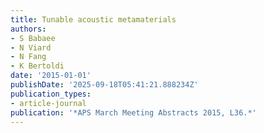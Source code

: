 ```yaml
---
title: Tunable acoustic metamaterials
authors:
- S Babaee
- N Viard
- N Fang
- K Bertoldi
date: '2015-01-01'
publishDate: '2025-09-18T05:41:21.888234Z'
publication_types:
- article-journal
publication: '*APS March Meeting Abstracts 2015, L36.*'
---
```

